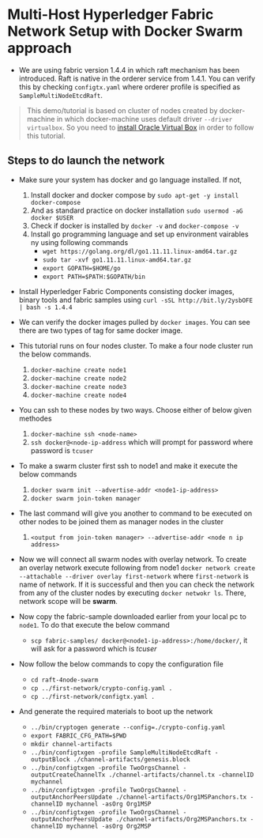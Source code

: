 # Multi-Host Hyperledger Fabric Network Setup with Docker Swarm approach

- We are using fabric version 1.4.4 in which raft mechanism has been introduced. Raft is native in the orderer service from 1.4.1. You can verify this by checking `configtx.yaml` where orderer profile is specified as `SampleMultiNodeEtcdRaft`.

> This demo/tutorial is based on cluster of nodes created by docker-machine in which docker-machine uses default driver `--driver virtualbox`. So you need to [install Oracle Virtual Box](https://www.virtualbox.org/wiki/Linux_Downloads) in order to follow this tutorial.

## Steps to do launch the network

- Make sure your system has docker and go language installed. If not,
  1. Install docker and docker compose by `sudo apt-get -y install docker-compose`
  2. And as standard practice on docker installation `sudo usermod -aG docker $USER`
  3. Check if docker is installed by `docker -v` and `docker-compose -v`
  4. Install go programming language and set up environment vairables ny using following commands
     - `wget https://golang.org/dl/go1.11.11.linux-amd64.tar.gz`
     - `sudo tar -xvf go1.11.11.linux-amd64.tar.gz`
     - `export GOPATH=$HOME/go`
     - `export PATH=$PATH:$GOPATH/bin`
- Install Hyperledger Fabric Components consisting docker images, binary tools and fabric samples using `curl -sSL http://bit.ly/2ysbOFE | bash -s 1.4.4`
- We can verify the docker images pulled by `docker images`. You can see there are two types of tag for same docker image.
- This tutorial runs on four nodes cluster. To make a four node cluster run the below commands.

  1. `docker-machine create node1`
  2. `docker-machine create node2`
  3. `docker-machine create node3`
  4. `docker-machine create node4`

- You can ssh to these nodes by two ways. Choose either of below given methodes
  1.  `docker-machine ssh <node-name>`
  2.  `ssh docker@<node-ip-address` which will prompt for password where password is `tcuser`
- To make a swarm cluster first ssh to node1 and make it execute the below commands
  1.  `docker swarm init --advertise-addr <node1-ip-address>`
  2.  `docker swarm join-token manager`
- The last command will give you another to command to be executed on other nodes to be joined them as manager nodes in the cluster
  1.  `<output from join-token manager> --advertise-addr <node n ip address>`
- Now we will connect all swarm nodes with overlay network. To create an overlay network execute following from node1 `docker network create --attachable --driver overlay first-network` where `first-network` is name of network. If it is successful and then you can check the network from any of the cluster nodes by executing `docker netwokr ls`. There, network scope will be **swarm**.
- Now copy the fabric-sample downloaded earlier from your local pc to `node1`. To do that execute the below command
  - `scp fabric-samples/ docker@<node1-ip-address>:/home/docker/`, it will ask for a password which is _tcuser_
- Now follow the below commands to copy the configuration file
  - `cd raft-4node-swarm`
  - `cp ../first-network/crypto-config.yaml .`
  - `cp ../first-network/configtx.yaml .`
- And generate the required materials to boot up the network
  - `../bin/cryptogen generate --config=./crypto-config.yaml`
  - `export FABRIC_CFG_PATH=$PWD`
  - `mkdir channel-artifacts`
  - `../bin/configtxgen -profile SampleMultiNodeEtcdRaft -outputBlock ./channel-artifacts/genesis.block`
  - `../bin/configtxgen -profile TwoOrgsChannel -outputCreateChannelTx ./channel-artifacts/channel.tx -channelID mychannel`
  - `../bin/configtxgen -profile TwoOrgsChannel -outputAnchorPeersUpdate ./channel-artifacts/Org1MSPanchors.tx -channelID mychannel -asOrg Org1MSP`
  - `../bin/configtxgen -profile TwoOrgsChannel -outputAnchorPeersUpdate ./channel-artifacts/Org2MSPanchors.tx -channelID mychannel -asOrg Org2MSP`
